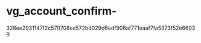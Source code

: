 vg_account_confirm-
===================
328ee2931147f2c570708ea572bd029d6edf906af771eaaf7fa5373f52e66939
